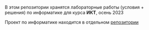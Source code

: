 В этом репозитории хранятся лабораторные работы (условия + решения) по информатике для курса **ИКТ**, осень 2023

Проект по информатике находится в отдельном [репозитории](https://github.com/staffeev/cs_itmo_project)